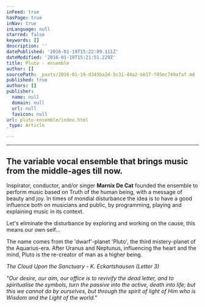 ```yaml
---
inFeed: true
hasPage: true
inNav: true
inLanguage: null
starred: false
keywords: []
description: ''
datePublished: '2016-01-19T15:22:09.111Z'
dateModified: '2016-01-19T15:21:51.229Z'
title: Pluto - ensemble
author: []
sourcePath: _posts/2016-01-19-d345ba2d-5c31-44a2-bb17-f05ec749afaf.md
published: true
authors: []
publisher:
  name: null
  domain: null
  url: null
  favicon: null
url: pluto-ensemble/index.html
_type: Article

---
```

****

## The variable vocal ensemble that brings music from the middle-ages till now.   

Inspirator, conductor, and/or singer **Marnix De Cat** founded the ensemble to perform music based on Truth of the human being, with a message of beauty and joy. In times of mondial disturbance the idea is to have a good influence both on musicians and public, by programming, playing and explaining music in its context. 

Let's eliminate the disturbance by exploring and working on the cause, this means our own self...  

The name comes from the 'dwarf'-planet  'Pluto', the third mistery-planet of the Aquarius-era. After Uranus and Neptunus, influencing the heart and the mind, Pluto is the re-creator of man as a higher being. 

_The Cloud Upon the Sanctuary -  K. Eckartshausen  (Letter 3)_

_"Our desire, our aim, our office is to revivify the dead letter, and to spiritualise the symbols,  turn the passive into the active, death into life;  but this we cannot do by ourselves, but through the spirit of light of Him who is Wisdom and the Light of the world."_